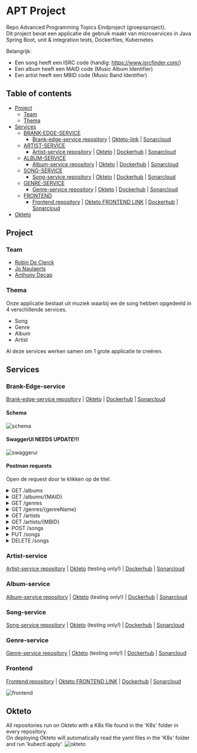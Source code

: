 # APT Project
Repo Advanced Programming Topics Eindproject (groepsproject).\
Dit project bevat een applicatie die gebruik maakt van microservices in Java Spring Boot, unit & integration tests, Dockerfiles, Kubernetes

Belangrijk:
- Een song heeft een ISRC code (handig: https://www.isrcfinder.com/)
- Een album heeft een MAID code (Music Album Identifier)
- Een artist heeft een MBID code (Music Band Identifier)

## Table of contents

- [Project](#project)
  - [Team](#team)
  - [Thema](#thema)
- [Services](#services)
  - [BRANK-EDGE-SERVICE](#brank-edge-service)
    - [Brank-edge-service repository](https://github.com/RobinDeClerck/brank-edge-service) |
      [Okteto-link](https://brank-edge-service-server-robindeclerck.cloud.okteto.net/) |
      [Sonarcloud](https://sonarcloud.io/project/overview?id=RobinDeClerck_brank-edge-service)
  - [ARTIST-SERVICE](#brank-edge-service)
    - [Artist-service repository](https://github.com/RobinDeClerck/artist-service) |
      [Okteto](https://artist-service-server-robindeclerck.cloud.okteto.net) |
      [Dockerhub](https://hub.docker.com/repository/docker/robindeclerck/artist-service) |
      [Sonarcloud](https://sonarcloud.io/project/overview?id=RobinDeClerck_artist-service)
  - [ALBUM-SERVICE](#album-service)
    - [Album-service repository](https://github.com/RobinDeClerck/album-service) |
      [Okteto](https://album-service-server-robindeclerck.cloud.okteto.net) |
      [Dockerhub](https://hub.docker.com/repository/docker/robindeclerck/album-service) |
      [Sonarcloud](https://sonarcloud.io/project/overview?id=RobinDeClerck_album-service)
  - [SONG-SERVICE](#song-service)
    - [Song-service repository](https://github.com/anthonydecap/service-song) |
      [Okteto](https://song-service-server-robindeclerck.cloud.okteto.net/) |
      [Dockerhub](https://hub.docker.com/r/realnigel/song-service) |
      [Sonarcloud](https://sonarcloud.io/project/overview?id=anthonydecap_service-song)
  - [GENRE-SERVICE](#genre-service)
    - [Genre-service repository](https://github.com/JoNaulaerts/genre-service) |
      [Okteto](https://genre-service-server-robindeclerck.cloud.okteto.net/) |
      [Dockerhub](https://hub.docker.com/r/jonaulaerts/genre-service) |
      [Sonarcloud](https://sonarcloud.io/project/overview?id=JoNaulaerts_genre-service)
  - [FRONTEND](#frontend)
    - [Frontend repository](https://github.com/RobinDeClerck/music-frontend) |
      [Okteto FRONTEND LINK](https://frontend-server-robindeclerck.cloud.okteto.net/) |
      [Dockerhub](https://hub.docker.com/repository/docker/robindeclerck/music-frontend) |
      [Sonarcloud](https://sonarcloud.io/project/overview?id=RobinDeClerck_music-frontend)
- [Okteto](#okteto)


## Project

### Team

- [Robin De Clerck](https://github.com/RobinDeClerck)
- [Jo Naulaerts](https://github.com/JoNaulaerts)
- [Anthony Decap](https://github.com/anthonydecap)

### Thema

Onze applicatie bestaat uit muziek waarbij we de song hebben opgedeeld in 4 verschillende services.
- Song
- Genre
- Album
- Artist
 
Al deze services werken samen om 1 grote applicatie te creëren.

## Services

### Brank-Edge-service

[Brank-edge-service repository](https://github.com/RobinDeClerck/brank-edge-service) |
[Okteto](https://brank-edge-service-server-robindeclerck.cloud.okteto.net/) |
[Dockerhub](https://hub.docker.com/repository/docker/robindeclerck/brank-edge-service) |
[Sonarcloud](https://sonarcloud.io/project/overview?id=RobinDeClerck_brank-edge-service)

#### Schema

![schema](https://cdn.discordapp.com/attachments/668890794882629662/928740542244880474/APT-Schema.png)

#### SwaggerUI NEEDS UPDATE!!!

![swaggerui](https://cdn.discordapp.com/attachments/668890794882629662/928743967879745547/swaggerui.PNG)


#### Postman requests

Open de request door te klikken op de titel.
<details><summary>GET /albums</summary>

Used: [https://brank-edge-service-server-robindeclerck.cloud.okteto.net/albums](https://brank-edge-service-server-robindeclerck.cloud.okteto.net/albums)



</details>

<details><summary>GET /albums/{MAID}</summary>

Used: [https://brank-edge-service-server-robindeclerck.cloud.okteto.net/albums/dd7e7ced-a44d-4ce5-9654-c60a0d71fc51](https://brank-edge-service-server-robindeclerck.cloud.okteto.net/albums/dd7e7ced-a44d-4ce5-9654-c60a0d71fc51) 

```json
{
    "name": "Typhoons",
    "image": "https://i.scdn.co/image/ab67616d00001e02712b9c0f9a8d380e26a95c1c",
    "genre": "Rock",
    "artist": {
        "id": "61d742963c4cd92feb017481",
        "name": "Royal Blood",
        "type": "Rock duo",
        "originCountry": "United Kingdom",
        "members": [
            "Mike Kerr",
            "Ben Thatcher"
        ],
        "bannerImage": "https://i.scdn.co/image/ab676186000010164ecf014fa786e9c5dfffe37c",
        "mbid": "aa62b28e-b6d4-4086-91d4-e5fac1ed56f3"
    },
    "songs": [
        {
            "id": "61d742a0e3506c28e7334b5b",
            "genre": "Rock",
            "title": "Trouble’s Coming",
            "length": 228,
            "url": "6voIJ7OWwRabSZDC77D5Hp",
            "maid": "dd7e7ced-a44d-4ce5-9654-c60a0d71fc51",
            "mbid": "aa62b28e-b6d4-4086-91d4-e5fac1ed56f3",
            "isrc": "GBAHT2000193"
        },
        {
            "id": "61d742a0e3506c28e7334b5c",
            "genre": "Rock",
            "title": "Oblivion",
            "length": 161,
            "url": "3Ye5icBka8ODjcaEQakPvZ",
            "maid": "dd7e7ced-a44d-4ce5-9654-c60a0d71fc51",
            "mbid": "aa62b28e-b6d4-4086-91d4-e5fac1ed56f3",
            "isrc": "GBAHT2001120"
        },
        {
            "id": "61d742a0e3506c28e7334b5d",
            "genre": "Rock",
            "title": "Typhoons",
            "length": 236,
            "url": "5aFGo8wHEntVxFI8IF7Wuj",
            "maid": "dd7e7ced-a44d-4ce5-9654-c60a0d71fc51",
            "mbid": "aa62b28e-b6d4-4086-91d4-e5fac1ed56f3",
            "isrc": "GBAHT2001121"
        },
        {
            "id": "61d742a0e3506c28e7334b5e",
            "genre": "Rock",
            "title": "Who Needs Friends",
            "length": 190,
            "url": "7AXoSHtReIvoJPi5XKXecl",
            "maid": "dd7e7ced-a44d-4ce5-9654-c60a0d71fc51",
            "mbid": "aa62b28e-b6d4-4086-91d4-e5fac1ed56f3",
            "isrc": "GBAHT2001122"
        },
        {
            "id": "61d742a0e3506c28e7334b5f",
            "genre": "Rock",
            "title": "Million and One",
            "length": 258,
            "url": "7AXoSHtReIvoJPi5XKXecl",
            "maid": "dd7e7ced-a44d-4ce5-9654-c60a0d71fc51",
            "mbid": "aa62b28e-b6d4-4086-91d4-e5fac1ed56f3",
            "isrc": "GBAHT2001123"
        },
        {
            "id": "61d742a0e3506c28e7334b60",
            "genre": "Rock",
            "title": "Limbo",
            "length": 293,
            "url": "1P8BrsNLHWO5R0cK6zvyhc",
            "maid": "dd7e7ced-a44d-4ce5-9654-c60a0d71fc51",
            "mbid": "aa62b28e-b6d4-4086-91d4-e5fac1ed56f3",
            "isrc": "GBAHT2001124"
        },
        {
            "id": "61d742a0e3506c28e7334b61",
            "genre": "Rock",
            "title": "Either You Want It",
            "length": 180,
            "url": "1P8BrsNLHWO5R0cK6zvyhc",
            "maid": "dd7e7ced-a44d-4ce5-9654-c60a0d71fc51",
            "mbid": "aa62b28e-b6d4-4086-91d4-e5fac1ed56f3",
            "isrc": "GBAHT2001125"
        },
        {
            "id": "61d742a0e3506c28e7334b62",
            "genre": "Rock",
            "title": "Boilermaker",
            "length": 209,
            "url": "27BEATf1JFhKDmwJdpGVSk",
            "maid": "dd7e7ced-a44d-4ce5-9654-c60a0d71fc51",
            "mbid": "aa62b28e-b6d4-4086-91d4-e5fac1ed56f3",
            "isrc": "GBAHT2001126"
        },
        {
            "id": "61d742a0e3506c28e7334b63",
            "genre": "Rock",
            "title": "Mad Visions",
            "length": 189,
            "url": "3S66ufJ1RdjOKf2azjXWjI",
            "maid": "dd7e7ced-a44d-4ce5-9654-c60a0d71fc51",
            "mbid": "aa62b28e-b6d4-4086-91d4-e5fac1ed56f3",
            "isrc": "GBAHT2001127"
        },
        {
            "id": "61d742a1e3506c28e7334b64",
            "genre": "Rock",
            "title": "Hold On",
            "length": 194,
            "url": "5rUGbardlhPNzbHH3qOEOk",
            "maid": "dd7e7ced-a44d-4ce5-9654-c60a0d71fc51",
            "mbid": "aa62b28e-b6d4-4086-91d4-e5fac1ed56f3",
            "isrc": "GBAHT2001128"
        },
        {
            "id": "61d742a1e3506c28e7334b65",
            "genre": "Rock",
            "title": "All We Have Is Now",
            "length": 213,
            "url": "4CUyNgMxAFKFEf1KrbAEbY",
            "maid": "dd7e7ced-a44d-4ce5-9654-c60a0d71fc51",
            "mbid": "aa62b28e-b6d4-4086-91d4-e5fac1ed56f3",
            "isrc": "GBAHT2001129"
        }
    ],
    "release": "2021-04-30",
    "maid": "dd7e7ced-a44d-4ce5-9654-c60a0d71fc51"
}
```

</details>

<details><summary>GET /genres</summary>

Used: [https://brank-edge-service-server-robindeclerck.cloud.okteto.net/genres](https://brank-edge-service-server-robindeclerck.cloud.okteto.net/genres)

```json
[
  {
    "id": "61d7429ce40c25722ecaf15f",
    "genreName": "Rock",
    "description": "Rock music is a broad genre of popular music that originated as \"rock and roll\" in the United States in the late 1940s and early 1950s, developing into a range of different styles in the mid-1960s and later, particularly in the United States and the United Kingdom."
  },
  {
    "id": "61d7429ce40c25722ecaf160",
    "genreName": "Heavy Metal",
    "description": "Heavy metal (or simply metal) is a genre of rock music that developed in the late 1960s and early 1970s, largely in the United Kingdom and the United States."
  },
  {
    "id": "61d7429de40c25722ecaf161",
    "genreName": "Pop",
    "description": "Pop is a genre of popular music that originated in its modern form during the mid-1950s in the United States and the United Kingdom."
  },
  {
    "id": "61d7429de40c25722ecaf162",
    "genreName": "Blues",
    "description": "Blues is a music genre and musical form which was originated in the Deep South of the United States around the 1860s by African-Americans from roots in African-American work songs and spirituals."
  },
  {
    "id": "61d7429de40c25722ecaf163",
    "genreName": "Punk rock",
    "description": "Punk rock (or simply punk) is a music genre that emerged in the mid-1970s. Rooted in 1960s garage rock, punk bands rejected the perceived excesses of mainstream 1970s rock."
  },
  {
    "id": "61d7429de40c25722ecaf164",
    "genreName": "Jazz",
    "description": "Jazz is a music genre that originated in the African-American communities of New Orleans, Louisiana, United States, in the late 19th and early 20th centuries, with its roots in blues and ragtime."
  },
  {
    "id": "61d7429de40c25722ecaf165",
    "genreName": "Grunge",
    "description": "Grunge (sometimes referred to as the Seattle sound) is an alternative rock genre and subculture that emerged during the mid-1980s in the American Pacific Northwest state of Washington, particularly in Seattle and nearby towns."
  },
  {
    "id": "61d7429de40c25722ecaf166",
    "genreName": "New wave",
    "description": "New wave is a broad music genre that encompasses numerous pop-oriented styles from the late 1970s and the 1980s. It was originally used as a catch-all for the music that emerged after punk rock, including punk itself, but may be viewed retrospectively as a more accessible counterpart of post-punk."
  }
]
```

</details>
<details><summary>GET /genres/{genreName}</summary>

Used: [https://brank-edge-service-server-robindeclerck.cloud.okteto.net/genres/Rock](https://brank-edge-service-server-robindeclerck.cloud.okteto.net/genres/Rock)

```json
{
  "id": null,
  "genreName": "Rock",
  "description": "Rock music is a broad genre of popular music that originated as \"rock and roll\" in the United States in the late 1940s and early 1950s, developing into a range of different styles in the mid-1960s and later, particularly in the United States and the United Kingdom."
}
```

</details>
<details><summary>GET /artists</summary>

```json
[
  {
    "id": "61d742963c4cd92feb017480",
    "name": "The Police",
    "type": "Rock band",
    "originCountry": "United Kingdom",
    "members": [
      "Sting",
      "Stewart Copeland",
      "Andy Summers",
      "Henry Padovani"
    ],
    "bannerImage": "https://i.scdn.co/image/ab67618600001016af496a5f2377f1149d2a5cf3",
    "mbid": "9e0e2b01-41db-4008-bd8b-988977d6019a"
  },
  {
    "id": "61d742963c4cd92feb017481",
    "name": "Royal Blood",
    "type": "Rock duo",
    "originCountry": "United Kingdom",
    "members": [
      "Mike Kerr",
      "Ben Thatcher"
    ],
    "bannerImage": "https://i.scdn.co/image/ab676186000010164ecf014fa786e9c5dfffe37c",
    "mbid": "aa62b28e-b6d4-4086-91d4-e5fac1ed56f3"
  },
  {
    "id": "61d742963c4cd92feb017482",
    "name": "Muse",
    "type": "Rock band",
    "originCountry": "United Kingdom",
    "members": [
      "Matt Bellamy",
      "Chris Wolstenholme",
      "Dominic Howard"
    ],
    "bannerImage": "https://i.scdn.co/image/ab67618600001016ef59f1c62339f247d38ded80",
    "mbid": "9c9f1380-2516-4fc9-a3e6-f9f61941d090"
  },
  {
    "id": "61d742963c4cd92feb017483",
    "name": "Red Hot Chili Peppers",
    "type": "Rock band",
    "originCountry": "California",
    "members": [
      "Anthony Kiedis",
      "John Frusciante",
      "Dave Navarro",
      "Chad Smith",
      "Flea",
      "Josh Klinghoffer",
      "Hillel Slovak",
      "Jack Irons",
      "Jack Sherman",
      "Cliff Martinez",
      "Arik Marshall",
      "D.H. Peligro",
      "Jesse Tobias",
      "DeWayne McKnight"
    ],
    "bannerImage": "https://i.scdn.co/image/ab676186000010168de7d477c0febe421ea84332",
    "mbid": "8bfac288-ccc5-448d-9573-c33ea2aa5c30"
  },
  {
    "id": "61d742963c4cd92feb017484",
    "name": "R.E.M.",
    "type": "Rock band",
    "originCountry": "Georgia",
    "members": [
      "Michael Stipe",
      "Peter Buck",
      "Bill Berry",
      "Mike Mills"
    ],
    "bannerImage": "https://i.scdn.co/image/ab67618600001016c210c5b1c9b555891662e79f",
    "mbid": "ea4dfa26-f633-4da6-a52a-f49ea4897b58"
  },
  {
    "id": "61d742973c4cd92feb017485",
    "name": "Radiohead",
    "type": "Rock band",
    "originCountry": "United Kingdom",
    "members": [
      "Thom Yorke",
      "Jonny Greenwood",
      "Ed O'Brien",
      "Colin Greenwood",
      "Philip Selway"
    ],
    "bannerImage": "https://i.scdn.co/image/ab676186000010161802a4cbec82e078cc15cbb0",
    "mbid": "a74b1b7f-71a5-4011-9441-d0b5e4122711"
  }
]
```

</details>

<details><summary>GET /artists/{MBID}</summary>

```json
{
  "id": "61d742963c4cd92feb017480",
  "name": "The Police",
  "type": "Rock band",
  "originCountry": "United Kingdom",
  "members": [
    "Sting",
    "Stewart Copeland",
    "Andy Summers",
    "Henry Padovani"
  ],
  "bannerImage": "https://i.scdn.co/image/ab67618600001016af496a5f2377f1149d2a5cf3",
  "mbid": "9e0e2b01-41db-4008-bd8b-988977d6019a"
}
```

</details>

<details><summary>POST /songs</summary>

</details>

<details><summary>PUT /songs</summary>

</details>

<details><summary>DELETE /songs</summary>

</details>

### Artist-service

[Artist-service repository](https://github.com/RobinDeClerck/artist-service) |
[Okteto](https://artist-service-server-robindeclerck.cloud.okteto.net) (testing only!) |
[Dockerhub](https://hub.docker.com/repository/docker/robindeclerck/artist-service) |
[Sonarcloud](https://sonarcloud.io/project/overview?id=RobinDeClerck_artist-service)

### Album-service

[Album-service repository](https://github.com/RobinDeClerck/album-service) |
[Okteto](https://album-service-server-robindeclerck.cloud.okteto.net) (testing only!) |
[Dockerhub](https://hub.docker.com/repository/docker/robindeclerck/album-service) |
[Sonarcloud](https://sonarcloud.io/project/overview?id=RobinDeClerck_album-service)

### Song-service

[Song-service repository](https://github.com/anthonydecap/service-song) |
[Okteto](https://song-service-server-robindeclerck.cloud.okteto.net/) (testing only!) |
[Dockerhub](https://hub.docker.com/r/realnigel/song-service) |
[Sonarcloud](https://sonarcloud.io/project/overview?id=anthonydecap_service-song)

### Genre-service

[Genre-service repository](https://github.com/JoNaulaerts/genre-service) |
[Okteto](https://genre-service-server-robindeclerck.cloud.okteto.net/) (testing only!) |
[Dockerhub](https://hub.docker.com/r/jonaulaerts/genre-service) |
[Sonarcloud](https://sonarcloud.io/project/overview?id=JoNaulaerts_genre-service)

### Frontend

[Frontend repository](https://github.com/RobinDeClerck/music-frontend) |
[Okteto FRONTEND LINK](https://frontend-server-robindeclerck.cloud.okteto.net/) |
[Dockerhub](https://hub.docker.com/repository/docker/robindeclerck/music-frontend) |
[Sonarcloud](https://sonarcloud.io/project/overview?id=RobinDeClerck_music-frontend)

![frontend](https://cdn.discordapp.com/attachments/668890794882629662/928774887521288292/frontend.PNG)

## Okteto

All repositories run on Okteto with a K8s file found in the 'K8s' folder in every repository.\
On deploying Okteto will automatically read the yaml files in the 'K8s' folder and run 'kubectl apply'.
![okteto](https://cdn.discordapp.com/attachments/668890794882629662/928775961707700254/okteto-deployments.PNG)

